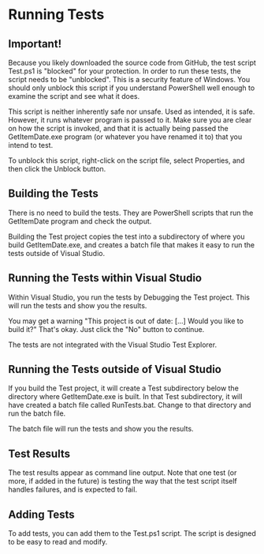 ﻿# Running Tests
## Important!
Because you likely downloaded the source code from GitHub, the test script Test.ps1 is "blocked" for your protection. In order to run these tests, the script needs to be "unblocked".
This is a security feature of Windows. You should only unblock this script if you understand PowerShell well enough to examine the script and see what it does. 

This script is neither inherently safe nor unsafe. Used as intended, it is safe. However, it runs whatever program is passed to it. 
Make sure you are clear on how the script is invoked, and that it is actually being passed the GetItemDate.exe program (or whatever
you have renamed it to) that you intend to test.

To unblock this script, right-click on the script file, select Properties, and then click the Unblock button.

## Building the Tests
There is no need to build the tests. They are PowerShell scripts that run the GetItemDate program and check the output.

Building the Test project copies the test into a subdirectory of where you build GetItemDate.exe, and creates a batch file that 
makes it easy to run the tests outside of Visual Studio.

## Running the Tests within Visual Studio
Within Visual Studio, you run the tests by Debugging the Test project. This will run the tests and show you the results.

You may get a warning "This project is out of date: [...] Would you like to build it?" That's okay. Just click the "No" button to continue.

The tests are not integrated with the Visual Studio Test Explorer.

## Running the Tests outside of Visual Studio
If you build the Test project, it will create a Test subdirectory below the directory where GetItemDate.exe is built. 
In that Test subdirectory, it will have created a batch file called RunTests.bat. Change to that directory and run the batch file.

The batch file will run the tests and show you the results.

## Test Results
The test results appear as command line output. Note that one test (or more, if added in the future) is testing the way that the
test script itself handles failures, and is expected to fail.

## Adding Tests
To add tests, you can add them to the Test.ps1 script. The script is designed to be easy to read and modify.